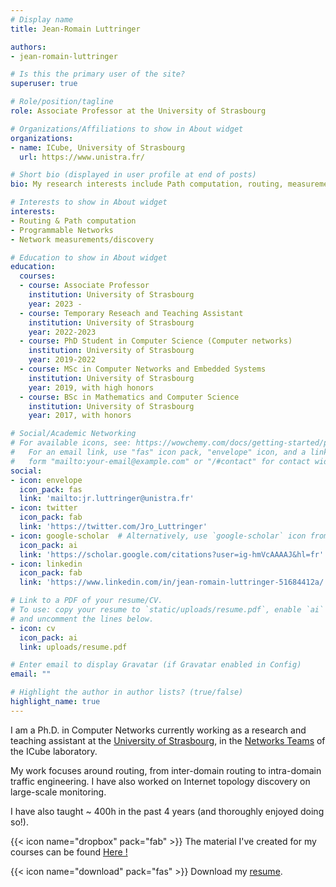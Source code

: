 ```yaml
---
# Display name
title: Jean-Romain Luttringer

authors:
- jean-romain-luttringer

# Is this the primary user of the site?
superuser: true

# Role/position/tagline
role: Associate Professor at the University of Strasbourg

# Organizations/Affiliations to show in About widget
organizations:
- name: ICube, University of Strasbourg
  url: https://www.unistra.fr/

# Short bio (displayed in user profile at end of posts)
bio: My research interests include Path computation, routing, measurements and programmable networks.

# Interests to show in About widget
interests:
- Routing & Path computation
- Programmable Networks
- Network measurements/discovery

# Education to show in About widget
education:
  courses:
  - course: Associate Professor 
    institution: University of Strasbourg
    year: 2023 - 
  - course: Temporary Reseach and Teaching Assistant 
    institution: University of Strasbourg
    year: 2022-2023
  - course: PhD Student in Computer Science (Computer networks)
    institution: University of Strasbourg
    year: 2019-2022
  - course: MSc in Computer Networks and Embedded Systems
    institution: University of Strasbourg
    year: 2019, with high honors
  - course: BSc in Mathematics and Computer Science
    institution: University of Strasbourg
    year: 2017, with honors

# Social/Academic Networking
# For available icons, see: https://wowchemy.com/docs/getting-started/page-builder/#icons
#   For an email link, use "fas" icon pack, "envelope" icon, and a link in the
#   form "mailto:your-email@example.com" or "/#contact" for contact widget.
social:
- icon: envelope
  icon_pack: fas
  link: 'mailto:jr.luttringer@unistra.fr'
- icon: twitter
  icon_pack: fab
  link: 'https://twitter.com/Jro_Luttringer'
- icon: google-scholar  # Alternatively, use `google-scholar` icon from `ai` icon pack
  icon_pack: ai
  link: 'https://scholar.google.com/citations?user=ig-hmVcAAAAJ&hl=fr'
- icon: linkedin
  icon_pack: fab
  link: 'https://www.linkedin.com/in/jean-romain-luttringer-51684412a/'

# Link to a PDF of your resume/CV.
# To use: copy your resume to `static/uploads/resume.pdf`, enable `ai` icons in `params.toml`, 
# and uncomment the lines below.
- icon: cv
  icon_pack: ai
  link: uploads/resume.pdf

# Enter email to display Gravatar (if Gravatar enabled in Config)
email: ""

# Highlight the author in author lists? (true/false)
highlight_name: true
---
```


I am a Ph.D. in Computer Networks currently working as a research and teaching assistant at the  [University of Strasbourg](https://www.unistra.fr/), in the [Networks Teams](https://reseaux.icube.unistra.fr/en/index.php/Home) of the ICube laboratory. 

My work focuses around routing, from inter-domain routing to intra-domain traffic engineering. I have also worked on Internet topology discovery on large-scale monitoring.

I have also taught ~ 400h in the past 4 years (and thoroughly enjoyed doing so!).

{{< icon name="dropbox" pack="fab" >}} The material I've created for my courses can be found [Here !](https://shorturl.at/iqzEX)


{{< icon name="download" pack="fas" >}} Download my [resume](https://www.dropbox.com/s/96zd7nf9dchwy2u/CV_FR_JR_LUTTRINGER.pdf?dl=0).
